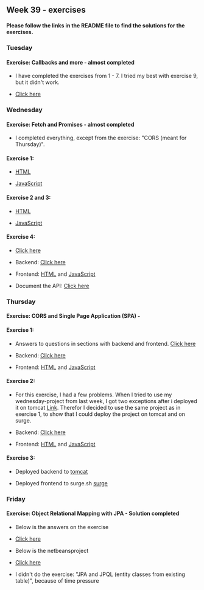 ## Week 39 - exercises 

#### Please follow the links in the README file to find the solutions for the exercises.

### Tuesday

#### Exercise: Callbacks and more - almost completed

* I have completed the exercises from 1 - 7. I tried my best with exercise 9, but it didn't work. 

* [Click here](https://github.com/amandajuhl95/week39/blob/master/Tuesday/tuesdayExercise.js)

### Wednesday

#### Exercise: Fetch and Promises - almost completed

* I completed everything, except from the exercise: "CORS (meant for Thursday)". 

#### Exercise 1:

* [HTML](https://github.com/amandajuhl95/week39/blob/master/Wednesday/wednesdayJoke/public/index.html)

* [JavaScript](https://github.com/amandajuhl95/week39/blob/master/Wednesday/wednesdayJoke/src/index.js)

#### Exercise 2 and 3:

* [HTML](https://github.com/amandajuhl95/week39/blob/master/Wednesday/wednesdayExercise/public/index.html)

* [JavaScript](https://github.com/amandajuhl95/week39/blob/master/Wednesday/wednesdayExercise/src/index.js)

#### Exercise 4:

* [Click here](https://github.com/amandajuhl95/week39/blob/master/Wednesday/wednesdayExercise.pdf)

* Backend: [Click here](https://github.com/amandajuhl95/week39/tree/master/Wednesday/wednesdayExercise2_backend)

* Frontend: [HTML](https://github.com/amandajuhl95/week39/blob/master/Wednesday/wednesdayExercise2_frontend/public/index.html) and [JavaScript](https://github.com/amandajuhl95/week39/blob/master/Wednesday/wednesdayExercise2_frontend/src/index.js)

* Document the API: [Click here](https://github.com/amandajuhl95/week39/blob/master/Wednesday/Documenting%20a%20REST%20API.pdf)

### Thursday

#### Exercise: CORS and Single Page Application (SPA) - 

#### Exercise 1: 

* Answers to questions in sections with backend and frontend. [Click here](https://github.com/amandajuhl95/week39/blob/master/Thursday/ThursdayExercise2.pdf)

* Backend: [Click here](https://github.com/amandajuhl95/week39/tree/master/Thursday/thursdayExercise_backend/src/main/java)

* Frontend: [HTML](https://github.com/amandajuhl95/week39/blob/master/Thursday/thursdayExercise_frontend/public/index.html) and [JavaScript](https://github.com/amandajuhl95/week39/blob/master/Thursday/thursdayExercise_frontend/src/index.js)

#### Exercise 2:

* For this exercise, I had a few problems. When I tried to use my wednesday-project from last week, I got two exceptions after i deployed it on tomcat [Link](https://www.ajuhlhansen.dk/wednesdayE/api/person). Therefor I decided to use the same project as in exercise 1, to show that I could deploy the project on tomcat and on surge. 

* Backend: [Click here](https://github.com/amandajuhl95/week39/tree/master/Thursday/thursdayExercise2_backend/src/main/java)

* Frontend: [HTML](https://github.com/amandajuhl95/week39/blob/master/Thursday/thursdayExercise2_frontend/public/index.html) and [JavaScript](https://github.com/amandajuhl95/week39/blob/master/Thursday/thursdayExercise2_frontend/src/index.js)

#### Exercise 3:

* Deployed backend to [tomcat](https://www.ajuhlhansen.dk/thursdayExercise/api/person/all)

* Deployed frontend to surge.sh [surge](http://ajuhl.surge.sh/)

### Friday

#### Exercise: Object Relational Mapping with JPA - Solution completed

* Below is the answers on the exercise

* [Click here](https://github.com/amandajuhl95/week38/blob/master/fridayExercise.pdf)

* Below is the netbeansproject

* [Click here](https://github.com/amandajuhl95/week38/tree/master/fridayExercise/src/main/java)

* I didn't do the exercise: "JPA and JPQL (entity classes from existing table)", because of time pressure

